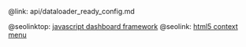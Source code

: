 @link: api/dataloader_ready_config.md

@seolinktop: [javascript dashboard framework](https://webix.com)
@seolink: [html5 context menu](https://webix.com/widget/contextmenu/)
